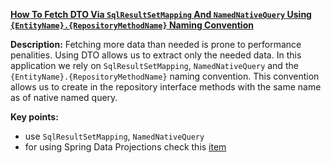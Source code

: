 **[How To Fetch DTO Via `SqlResultSetMapping` And `NamedNativeQuery` Using `{EntityName}.{RepositoryMethodName}` Naming Convention](https://github.com/andreipall/Spring-Boot-JPA/tree/master/HibernateSpringBootDtoSqlResultSetMappingAndNamedNativeQuery2)**
 
**Description:** Fetching more data than needed is prone to performance penalities. Using DTO allows us to extract only the needed data. In this application we rely on `SqlResultSetMapping`, `NamedNativeQuery` and the `{EntityName}.{RepositoryMethodName}` naming convention. This convention allows us to create in the repository interface methods with the same name as of native named query.
 
**Key points:**
- use `SqlResultSetMapping`, `NamedNativeQuery`
- for using Spring Data Projections check this [item](https://github.com/andreipall/Spring-Boot-JPA/tree/master/HibernateSpringBootDtoViaProjections)
